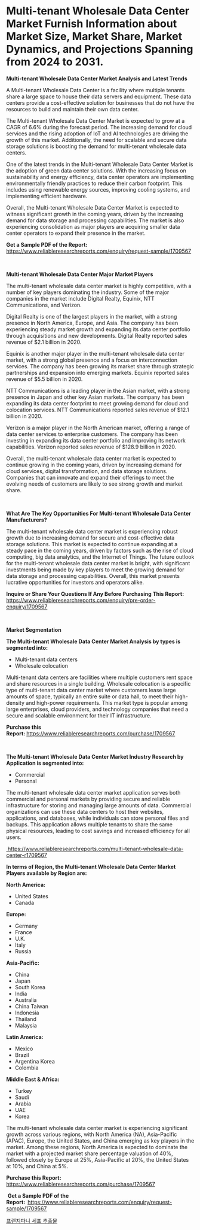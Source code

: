<p><h1>Multi-tenant Wholesale Data Center Market Furnish Information about Market Size, Market Share, Market Dynamics, and Projections Spanning from 2024 to 2031.</h1></p><p><strong>Multi-tenant Wholesale Data Center Market Analysis and Latest Trends</strong></p>
<p><p>A Multi-tenant Wholesale Data Center is a facility where multiple tenants share a large space to house their data servers and equipment. These data centers provide a cost-effective solution for businesses that do not have the resources to build and maintain their own data center.</p><p>The Multi-tenant Wholesale Data Center Market is expected to grow at a CAGR of 6.6% during the forecast period. The increasing demand for cloud services and the rising adoption of IoT and AI technologies are driving the growth of this market. Additionally, the need for scalable and secure data storage solutions is boosting the demand for multi-tenant wholesale data centers.</p><p>One of the latest trends in the Multi-tenant Wholesale Data Center Market is the adoption of green data center solutions. With the increasing focus on sustainability and energy efficiency, data center operators are implementing environmentally friendly practices to reduce their carbon footprint. This includes using renewable energy sources, improving cooling systems, and implementing efficient hardware.</p><p>Overall, the Multi-tenant Wholesale Data Center Market is expected to witness significant growth in the coming years, driven by the increasing demand for data storage and processing capabilities. The market is also experiencing consolidation as major players are acquiring smaller data center operators to expand their presence in the market.</p></p>
<p><strong>Get a Sample PDF of the Report:&nbsp;</strong> <a href="https://www.reliableresearchreports.com/enquiry/request-sample/1709567">https://www.reliableresearchreports.com/enquiry/request-sample/1709567</a></p>
<p>&nbsp;</p>
<p><strong>Multi-tenant Wholesale Data Center Major Market Players</strong></p>
<p><p>The multi-tenant wholesale data center market is highly competitive, with a number of key players dominating the industry. Some of the major companies in the market include Digital Realty, Equinix, NTT Communications, and Verizon.</p><p>Digital Realty is one of the largest players in the market, with a strong presence in North America, Europe, and Asia. The company has been experiencing steady market growth and expanding its data center portfolio through acquisitions and new developments. Digital Realty reported sales revenue of $2.1 billion in 2020.</p><p>Equinix is another major player in the multi-tenant wholesale data center market, with a strong global presence and a focus on interconnection services. The company has been growing its market share through strategic partnerships and expansion into emerging markets. Equinix reported sales revenue of $5.5 billion in 2020.</p><p>NTT Communications is a leading player in the Asian market, with a strong presence in Japan and other key Asian markets. The company has been expanding its data center footprint to meet growing demand for cloud and colocation services. NTT Communications reported sales revenue of $12.1 billion in 2020.</p><p>Verizon is a major player in the North American market, offering a range of data center services to enterprise customers. The company has been investing in expanding its data center portfolio and improving its network capabilities. Verizon reported sales revenue of $128.9 billion in 2020.</p><p>Overall, the multi-tenant wholesale data center market is expected to continue growing in the coming years, driven by increasing demand for cloud services, digital transformation, and data storage solutions. Companies that can innovate and expand their offerings to meet the evolving needs of customers are likely to see strong growth and market share.</p></p>
<p>&nbsp;</p>
<p><strong>What Are The Key Opportunities For Multi-tenant Wholesale Data Center Manufacturers?</strong></p>
<p><p>The multi-tenant wholesale data center market is experiencing robust growth due to increasing demand for secure and cost-effective data storage solutions. This market is expected to continue expanding at a steady pace in the coming years, driven by factors such as the rise of cloud computing, big data analytics, and the Internet of Things. The future outlook for the multi-tenant wholesale data center market is bright, with significant investments being made by key players to meet the growing demand for data storage and processing capabilities. Overall, this market presents lucrative opportunities for investors and operators alike.</p></p>
<p><strong>Inquire or Share Your Questions If Any Before Purchasing This Report:</strong> <a href="https://www.reliableresearchreports.com/enquiry/pre-order-enquiry/1709567">https://www.reliableresearchreports.com/enquiry/pre-order-enquiry/1709567</a></p>
<p>&nbsp;</p>
<p><strong>Market Segmentation</strong></p>
<p><strong>The Multi-tenant Wholesale Data Center Market Analysis by types is segmented into:</strong></p>
<p><ul><li>Multi-tenant data centers</li><li>Wholesale colocation</li></ul></p>
<p><p>Multi-tenant data centers are facilities where multiple customers rent space and share resources in a single building. Wholesale colocation is a specific type of multi-tenant data center market where customers lease large amounts of space, typically an entire suite or data hall, to meet their high-density and high-power requirements. This market type is popular among large enterprises, cloud providers, and technology companies that need a secure and scalable environment for their IT infrastructure.</p></p>
<p><strong>Purchase this Report:&nbsp;</strong><a href="https://www.reliableresearchreports.com/purchase/1709567">https://www.reliableresearchreports.com/purchase/1709567</a></p>
<p>&nbsp;</p>
<p><strong>The Multi-tenant Wholesale Data Center Market Industry Research by Application is segmented into:</strong></p>
<p><ul><li>Commercial</li><li>Personal</li></ul></p>
<p><p>The multi-tenant wholesale data center market application serves both commercial and personal markets by providing secure and reliable infrastructure for storing and managing large amounts of data. Commercial organizations can use these data centers to host their websites, applications, and databases, while individuals can store personal files and backups. This application allows multiple tenants to share the same physical resources, leading to cost savings and increased efficiency for all users.</p></p>
<p><a href="https://www.reliableresearchreports.com/multi-tenant-wholesale-data-center-r1709567">&nbsp;https://www.reliableresearchreports.com/multi-tenant-wholesale-data-center-r1709567</a></p>
<p><strong>In terms of Region, the Multi-tenant Wholesale Data Center Market Players available by Region are:</strong></p>
<p>
    <p> <strong> North America: </strong>
        <ul>
            <li>United States</li>
            <li>Canada</li>
        </ul>
        </p> 
    <p> <strong> Europe: </strong>
        <ul>
            <li>Germany</li>
            <li>France</li>
            <li>U.K.</li>
            <li>Italy</li>
            <li>Russia</li>
        </ul>
        </p> 
    <p> <strong> Asia-Pacific: </strong>
        <ul>
            <li>China</li>
            <li>Japan</li>
            <li>South Korea</li>
            <li>India</li>
            <li>Australia</li>
            <li>China Taiwan</li>
            <li>Indonesia</li>
            <li>Thailand</li>
            <li>Malaysia</li>
        </ul>
        </p> 
    <p> <strong> Latin America: </strong>
        <ul>
            <li>Mexico</li>
            <li>Brazil</li>
            <li>Argentina Korea</li>
            <li>Colombia</li>
        </ul>
        </p> 
    <p> <strong> Middle East & Africa: </strong>
        <ul>
            <li>Turkey</li>
            <li>Saudi</li>
            <li>Arabia</li>
            <li>UAE</li>
            <li>Korea</li>
        </ul>
    </p>
    </p>
<p><p>The multi-tenant wholesale data center market is experiencing significant growth across various regions, with North America (NA), Asia-Pacific (APAC), Europe, the United States, and China emerging as key players in the market. Among these regions, North America is expected to dominate the market with a projected market share percentage valuation of 40%, followed closely by Europe at 25%, Asia-Pacific at 20%, the United States at 10%, and China at 5%.</p></p>
<p><strong>Purchase this Report: </strong><a href="https://www.reliableresearchreports.com/purchase/1709567">https://www.reliableresearchreports.com/purchase/1709567</a></p>
<p>&nbsp;<strong>Get a Sample PDF of the Report:&nbsp;&nbsp;</strong><a href="https://www.reliableresearchreports.com/enquiry/request-sample/1709567">https://www.reliableresearchreports.com/enquiry/request-sample/1709567</a></p>
<p><strong></strong></p>
<p><p><a href="https://github.com/shade463/Market-Research-Report-List-1/blob/main/4614496110134.md">프랜지파니 세포 추출물</a></p></p>